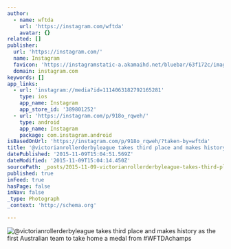 ```yaml
---
author:
  - name: wftda
    url: 'https://instagram.com/wftda'
    avatar: {}
related: []
publisher:
  url: 'https://instagram.com/'
  name: Instagram
  favicon: 'https://instagramstatic-a.akamaihd.net/bluebar/63f172c/images/ico/favicon.ico'
  domain: instagram.com
keywords: []
app_links:
  - url: 'instagram://media?id=1114063182792165281'
    type: ios
    app_name: Instagram
    app_store_id: '389801252'
  - url: 'https://instagram.com/p/918o_rqweh/'
    type: android
    app_name: Instagram
    package: com.instagram.android
isBasedOnUrl: 'https://instagram.com/p/918o_rqweh/?taken-by=wftda'
title: '@victorianrollerderbyleague takes third place and makes history as the first Australian team to take home a medal from #WFTDAchamps'
datePublished: '2015-11-09T15:04:51.569Z'
dateModified: '2015-11-09T15:04:14.450Z'
sourcePath: _posts/2015-11-09-victorianrollerderbyleague-takes-third-place-and-makes-hist.md
published: true
inFeed: true
hasPage: false
inNav: false
_type: Photograph
_context: 'http://schema.org'

---
```

![&commat;victorianrollerderbyleague takes third place and makes history as the first Australian team to take home a medal from &num;WFTDAchamps](https://scontent.cdninstagram.com/hphotos-xaf1/t51.2885-15/s640x640/sh0.08/e35/11420949_1642818772652470_623533005_n.jpg)